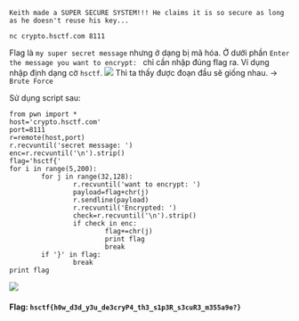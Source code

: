 ```
Keith made a SUPER SECURE SYSTEM!!! He claims it is so secure as long as he doesn't reuse his key...

nc crypto.hsctf.com 8111
```

Flag là  `my super secret message` nhưng ở dạng bị mã hóa. Ở dưới phần `Enter the message you want to encrypt: ` chỉ cần nhập đúng flag ra. Ví dụng nhập định dạng cờ `hsctf`.
![](https://i.imgur.com/Peb8Dep.png)
Thì ta thấy được đoạn đầu sẽ giống nhau. -> `Brute Force`

Sử dụng script sau:
```
from pwn import *
host='crypto.hsctf.com'
port=8111
r=remote(host,port)
r.recvuntil('secret message: ')
enc=r.recvuntil('\n').strip()
flag='hsctf{'
for i in range(5,200):
        for j in range(32,128):
                r.recvuntil('want to encrypt: ')
                payload=flag+chr(j)
                r.sendline(payload)
                r.recvuntil('Encrypted: ')
                check=r.recvuntil('\n').strip()
                if check in enc:
                        flag+=chr(j)
                        print flag
                        break
        if '}' in flag:
                break
print flag
```
![](https://i.imgur.com/XxXwvQO.png)

#### Flag: `hsctf{h0w_d3d_y3u_de3cryP4_th3_s1p3R_s3cuR3_m355a9e?}`
